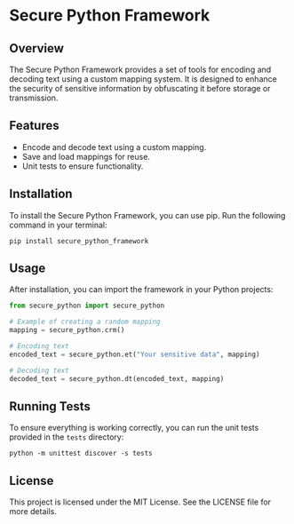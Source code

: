 # Secure Python Framework

## Overview
The Secure Python Framework provides a set of tools for encoding and decoding text using a custom mapping system. It is designed to enhance the security of sensitive information by obfuscating it before storage or transmission.

## Features
- Encode and decode text using a custom mapping.
- Save and load mappings for reuse.
- Unit tests to ensure functionality.

## Installation
To install the Secure Python Framework, you can use pip. Run the following command in your terminal:

```
pip install secure_python_framework
```

## Usage
After installation, you can import the framework in your Python projects:

```python
from secure_python import secure_python

# Example of creating a random mapping
mapping = secure_python.crm()

# Encoding text
encoded_text = secure_python.et("Your sensitive data", mapping)

# Decoding text
decoded_text = secure_python.dt(encoded_text, mapping)
```

## Running Tests
To ensure everything is working correctly, you can run the unit tests provided in the `tests` directory:

```
python -m unittest discover -s tests
```

## License
This project is licensed under the MIT License. See the LICENSE file for more details.